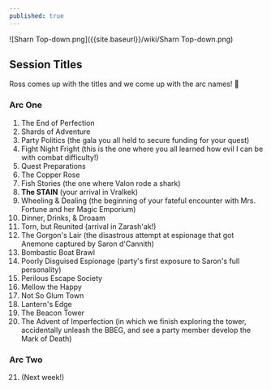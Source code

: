 ```yaml
---
published: true
---
```

![Sharn Top-down.png]({{site.baseurl}}/wiki/Sharn Top-down.png)

## Session Titles

Ross comes up with the titles and we come up with the arc names! 🌟

### Arc One

1. The End of Perfection
2. Shards of Adventure
3. Party Politics (the gala you all held to secure funding for your quest)
4. Fight Night Fright (this is the one where you all learned how evil I can be with combat difficulty!)
5. Quest Preparations
6. The Copper Rose
7. Fish Stories (the one where Valon rode a shark)
8. **The STAIN** (your arrival in Vralkek)
9. Wheeling & Dealing (the beginning of your fateful encounter with Mrs. Fortune and her Magic Emporium)
10. Dinner, Drinks, & Droaam
11. Torn, but Reunited (arrival in Zarash'ak!)
12. The Gorgon's Lair (the disastrous attempt at espionage that got Anemone captured by Saron d'Cannith)
13. Bombastic Boat Brawl
14. Poorly Disguised Espionage (party's first exposure to Saron's full personality)
15. Perilous Escape Society
16. Mellow the Happy
17. Not So Glum Town
18. Lantern's Edge
19. The Beacon Tower
20. The Advent of Imperfection (in which we finish exploring the tower, accidentally unleash the BBEG, and see a party member develop the Mark of Death)

### Arc Two

21. (Next week!)
